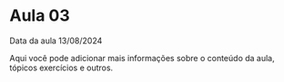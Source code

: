 # Aula 03

Data da aula 13/08/2024

Aqui você pode adicionar mais informações sobre o conteúdo da aula, tópicos exercícios e outros.
